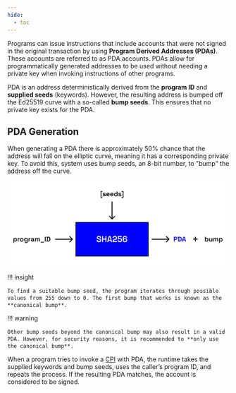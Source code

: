 ```yaml
---
hide:
  - toc
---
```


Programs can issue instructions that include accounts that were not signed in the original transaction by using **Program Derived Addresses (PDAs)**. These accounts are referred to as PDA accounts. PDAs allow for programmatically generated addresses to be used without needing a private key when invoking instructions of other programs.

PDA is an address deterministically derived from the **program ID** and **supplied seeds** (keywords). However, the resulting address is bumped off the Ed25519 curve with a so-called **bump seeds**. This ensures that no private key exists for the PDA.

<h2>PDA Generation</h2>

When generating a PDA there is approximately 50% chance that the address will fall on the elliptic curve, meaning it has a corresponding private key. To avoid this, system uses bump seeds, an 8-bit number, to "bump" the address off the curve.

![PDA Generation](../images/pda-generation.png)

!!! insight

    To find a suitable bump seed, the program iterates through possible values from 255 down to 0. The first bump that works is known as the **canonical bump**.

!!! warning

    Other bump seeds beyond the canonical bump may also result in a valid PDA. However, for security reasons, it is recommended to **only use the canonical bump**.

When a program tries to invoke a [CPI](./cross-program-invocation.md) with PDA, the runtime takes the supplied keywords and bump seeds, uses the caller’s program ID, and repeats the process. If the resulting PDA matches, the account is considered to be signed.
